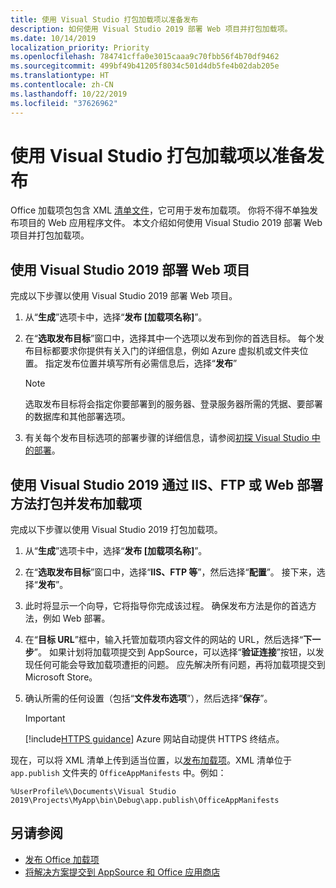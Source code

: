 ```yaml
---
title: 使用 Visual Studio 打包加载项以准备发布
description: 如何使用 Visual Studio 2019 部署 Web 项目并打包加载项。
ms.date: 10/14/2019
localization_priority: Priority
ms.openlocfilehash: 784741cffa0e3015caaa9c70fbb56f4b70df9462
ms.sourcegitcommit: 499bf49b41205f8034c501d4db5fe4b02dab205e
ms.translationtype: HT
ms.contentlocale: zh-CN
ms.lasthandoff: 10/22/2019
ms.locfileid: "37626962"
---
```

# <a name="package-your-add-in-using-visual-studio-to-prepare-for-publishing"></a>使用 Visual Studio 打包加载项以准备发布

Office 加载项包包含 XML [清单文件](../develop/add-in-manifests.md)，它可用于发布加载项。 你将不得不单独发布项目的 Web 应用程序文件。 本文介绍如何使用 Visual Studio 2019 部署 Web 项目并打包加载项。

## <a name="to-deploy-your-web-project-using-visual-studio-2019"></a>使用 Visual Studio 2019 部署 Web 项目

完成以下步骤以使用 Visual Studio 2019 部署 Web 项目。

1. 从“**生成**”选项卡中，选择“**发布 [加载项名称]**”。

2. 在“**选取发布目标**”窗口中，选择其中一个选项以发布到你的首选目标。 每个发布目标都要求你提供有关入门的详细信息，例如 Azure 虚拟机或文件夹位置。 指定发布位置并填写所有必需信息后，选择“**发布**”

    > [!NOTE]
    > 选取发布目标将会指定你要部署到的服务器、登录服务器所需的凭据、要部署的数据库和其他部署选项。

3. 有关每个发布目标选项的部署步骤的详细信息，请参阅[初探 Visual Studio 中的部署](/visualstudio/deployment/deploying-applications-services-and-components?view=vs-2019)。

## <a name="to-package-and-publish-your-add-in-using-iis-ftp-or-web-deploy-using-visual-studio-2019"></a>使用 Visual Studio 2019 通过 IIS、FTP 或 Web 部署方法打包并发布加载项

完成以下步骤以使用 Visual Studio 2019 打包加载项。

1. 从“**生成**”选项卡中，选择“**发布 [加载项名称]**”。
2. 在“**选取发布目标**”窗口中，选择“**IIS、FTP 等**”，然后选择“**配置**”。 接下来，选择“**发布**”。
3. 此时将显示一个向导，它将指导你完成该过程。 确保发布方法是你的首选方法，例如 Web 部署。
4. 在“**目标 URL**”框中，输入托管加载项内容文件的网站的 URL，然后选择“**下一步**”。 如果计划将加载项提交到 AppSource，可以选择“**验证连接**”按钮，以发现任何可能会导致加载项遭拒的问题。 应先解决所有问题，再将加载项提交到 Microsoft Store。
5. 确认所需的任何设置（包括“**文件发布选项**”），然后选择“**保存**”。

    > [!IMPORTANT]
    > [!include[HTTPS guidance](../includes/https-guidance.md)] Azure 网站自动提供 HTTPS 终结点。

现在，可以将 XML 清单上传到适当位置，以[发布加载项](../publish/publish.md)。XML 清单位于 `app.publish` 文件夹的 `OfficeAppManifests` 中。例如：

 `%UserProfile%\Documents\Visual Studio 2019\Projects\MyApp\bin\Debug\app.publish\OfficeAppManifests`

## <a name="see-also"></a>另请参阅

- [发布 Office 加载项](../publish/publish.md)
- [将解决方案提交到 AppSource 和 Office 应用商店](/office/dev/store/submit-to-the-office-store)
